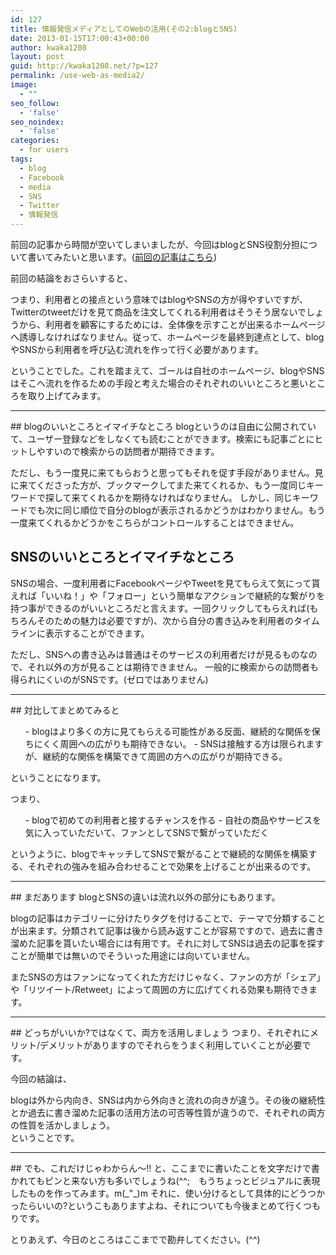 ```yaml
---
id: 127
title: 情報発信メディアとしてのWebの活用(その2:blogとSNS)
date: 2013-01-15T17:00:43+00:00
author: kwaka1208
layout: post
guid: http://kwaka1208.net/?p=127
permalink: /use-web-as-media2/
image:
  - ""
seo_follow:
  - 'false'
seo_noindex:
  - 'false'
categories:
  - for users
tags:
  - blog
  - Facebook
  - media
  - SNS
  - Twitter
  - 情報発信
---
```

前回の記事から時間が空いてしまいましたが、今回はblogとSNS役割分担について書いてみたいと思います。(<a href="http://kwaka1208.net/use-web-as-media1/">前回の記事はこちら</a>)

前回の結論をおさらいすると、

<div class="conclusion">
つまり、利用者との接点という意味ではblogやSNSの方が得やすいですが、Twitterのtweetだけを見て商品を注文してくれる利用者はそうそう居ないでしょうから、利用者を顧客にするためには、全体像を示すことが出来るホームページへ誘導しなければなりません。従って、ホームページを最終到達点として、blogやSNSから利用者を呼び込む流れを作って行く必要があります。
</div>

ということでした。これを踏まえて、ゴールは自社のホームページ、blogやSNSはそこへ流れを作るための手段と考えた場合のそれぞれのいいところと悪いところを取り上げてみます。

<hr>
## blogのいいところとイマイチなところ
blogというのは自由に公開されていて、ユーザー登録などをしなくても読むことができます。検索にも記事ごとにヒットしやすいので検索からの訪問者が期待できます。

ただし、もう一度見に来てもらおうと思ってもそれを促す手段がありません。見に来てくださった方が、ブックマークしてまた来てくれるか、もう一度同じキーワードで探して来てくれるかを期待なければなりません。
しかし、同じキーワードでも次に同じ順位で自分のblogが表示されるかどうかはわかりません。もう一度来てくれるかどうかをこちらがコントロールすることはできません。

## SNSのいいところとイマイチなところ
SNSの場合、一度利用者にFacebookページやTweetを見てもらえて気にって貰えれば「いいね！」や「フォロー」という簡単なアクションで継続的な繋がりを持つ事ができるのがいいところだと言えます。一回クリックしてもらえれば(もちろんそのための魅力は必要ですが)、次から自分の書き込みを利用者のタイムラインに表示することができます。

ただし、SNSへの書き込みは普通はそのサービスの利用者だけが見るものなので、それ以外の方が見ることは期待できません。
一般的に検索からの訪問者も得られにくいのがSNSです。(ゼロではありません)
<hr>
## 対比してまとめてみると
<ul>
- blogはより多くの方に見てもらえる可能性がある反面、継続的な関係を保ちにくく周囲への広がりも期待できない。
- SNSは接触する方は限られますが、継続的な関係を構築できて周囲の方への広がりが期待できる。
</ul>
ということになります。

つまり、
<ol>
- blogで初めての利用者と接するチャンスを作る
- 自社の商品やサービスを気に入っていただいて、ファンとしてSNSで繋がっていただく
</ol>
というように、blogでキャッチしてSNSで繋がることで継続的な関係を構築する、それぞれの強みを組み合わせることで効果を上げることが出来るのです。
<hr>
## まだあります
blogとSNSの違いは流れ以外の部分にもあります。

blogの記事はカテゴリーに分けたりタグを付けることで、テーマで分類することが出来ます。分類されて記事は後から読み返すことが容易ですので、過去に書き溜めた記事を貰いたい場合には有用です。それに対してSNSは過去の記事を探すことが簡単では無いのでそういった用途には向いていません。

またSNSの方はファンになってくれた方だけじゃなく、ファンの方が「シェア」や「リツイート/Retweet」によって周囲の方に広げてくれる効果も期待できます。
<hr>
## どっちがいいか?ではなくて、両方を活用しましょう
つまり、それぞれにメリット/デメリットがありますのでそれらをうまく利用していくことが必要です。

今回の結論は、
<div class="conclusion">
blogは外から内向き、SNSは内から外向きと流れの向きが違う。その後の継続性とか過去に書き溜めた記事の活用方法の可否等性質が違うので、それぞれの両方の性質を活かしましょう。
</div>
ということです。
<hr>
## でも、これだけじゃわからん〜!!
と、ここまでに書いたことを文字だけで書かれてもピンと来ない方も多いでしょうね(^^;　もうちょっとビジュアルに表現したものを作ってみます。m(_"_)m
それに、使い分けるとして具体的にどうつかったらいいの?というこもありますよね、それについても今後まとめて行くつもりです。

とりあえず、今日のところはここまでで勘弁してください。(^^)